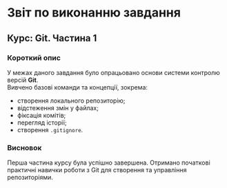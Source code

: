 # Звіт по виконанню завдання

## Курс: Git. Частина 1

### Короткий опис
У межах даного завдання було опрацьовано основи системи контролю версій **Git**.  
Вивчено базові команди та концепції, зокрема:
- створення локального репозиторію;
- відстеження змін у файлах;
- фіксація комітів;
- перегляд історії;
- створення `.gitignore`.

### Висновок
Перша частина курсу була успішно завершена. Отримано початкові практичні навички роботи з Git для створення та управління репозиторіями.
